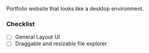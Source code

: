 Portfolio website that looks like a desktop environment.

### Checklist

- [ ] General Layout UI
- [ ] Draggable and resizable file explorer
